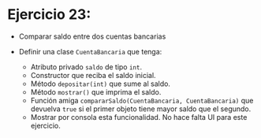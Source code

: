 Ejercicio 23:
=============

- Comparar saldo entre dos cuentas bancarias
- Definir una clase ``CuentaBancaria`` que tenga:

	- Atributo privado ``saldo`` de tipo ``int``.
	- Constructor que reciba el saldo inicial.
	- Método ``depositar(int)`` que sume al saldo.
	- Método ``mostrar()`` que imprima el saldo.
	- Función amiga ``compararSaldo(CuentaBancaria, CuentaBancaria)`` que devuelva ``true`` si el primer objeto tiene mayor saldo que el segundo.
	- Mostrar por consola esta funcionalidad. No hace falta UI para este ejercicio.